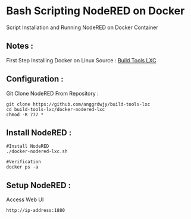 # Bash Scripting NodeRED on Docker
Script Installation and Running NodeRED on Docker Container

Notes :
---------------
First Step Installing Docker on Linux
Source : [Build Tools LXC](https://github.com/anggrdwjy/build-tools-lxc)

Configuration :
---------------
Git Clone NodeRED From Repository :
```
git clone https://github.com/anggrdwjy/build-tools-lxc
cd build-tools-lxc/docker-nodered-lxc
chmod -R 777 *
```

Install NodeRED :
-----------------
```
#Install NodeRED
./docker-nodered-lxc.sh

#Verification
docker ps -a
```

Setup NodeRED :
---------------
Access Web UI
```
http://ip-address:1880
```
